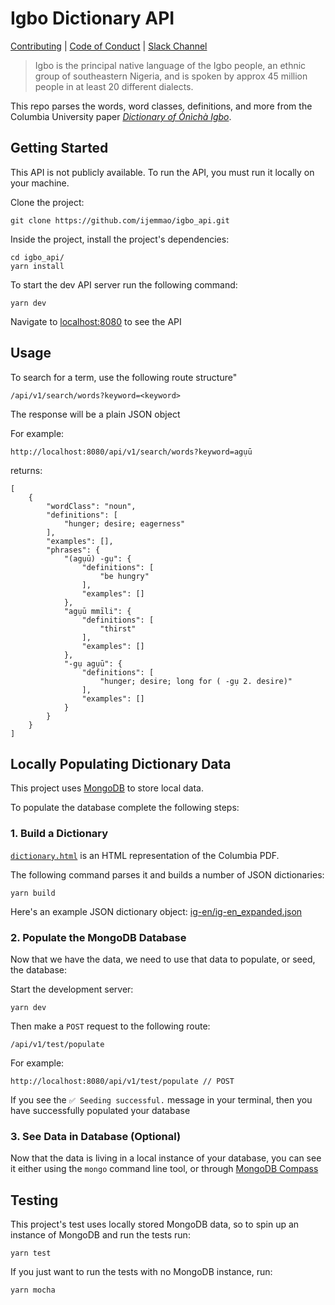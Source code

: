 # Igbo Dictionary API
[Contributing](./.github/CONTRIBUTING.md) | [Code of Conduct](./.github/CODE_OF_CONDUCT.md) | [Slack Channel](https://igboapi.slack.com)

> Igbo is the principal native language of the Igbo people, an ethnic group of southeastern Nigeria, and is spoken by approx 45 million people in at least 20 different dialects.

This repo parses the words, word classes, definitions, and more from the Columbia University paper [*Dictionary of Ònìchà Igbo*](http://www.columbia.edu/itc/mealac/pritchett/00fwp/igbo/IGBO%20Dictionary.pdf).

## Getting Started

This API is not publicly available. To run the API, you must run it locally on your machine.

Clone the project:

```
git clone https://github.com/ijemmao/igbo_api.git
```

Inside the project, install the project's dependencies:

```
cd igbo_api/
yarn install
```

To start the dev API server run the following command:

```
yarn dev
```

Navigate to [localhost:8080](http://localhost:8080/) to see the API

## Usage

To search for a term, use the following route structure"

```
/api/v1/search/words?keyword=<keyword>
```

The response will be a plain JSON object

For example:

```
http://localhost:8080/api/v1/search/words?keyword=agụū
```

returns:

```
[
    {
        "wordClass": "noun",
        "definitions": [
            "hunger; desire; eagerness"
        ],
        "examples": [],
        "phrases": {
            "(agụū) -gụ": {
                "definitions": [
                    "be hungry"
                ],
                "examples": []
            },
            "agụū mmīli": {
                "definitions": [
                    "thirst"
                ],
                "examples": []
            },
            "-gụ agụū": {
                "definitions": [
                    "hunger; desire; long for ( -gụ 2. desire)"
                ],
                "examples": []
            }
        }
    }
]
```

## Locally Populating Dictionary Data

This project uses [MongoDB](https://docs.mongodb.com/drivers/node/) to store local data.

To populate the database complete the following steps:

### 1. Build a Dictionary

[`dictionary.html`](./dictionaries/html/dictionary.html) is an HTML representation of the Columbia PDF.

The following command parses it and builds a number of JSON dictionaries:

```
yarn build
```

Here's an example JSON dictionary object: [ig-en/ig-en_expanded.json](./dictionaries/ig-en/ig-en_expanded.json)

### 2. Populate the MongoDB Database

Now that we have the data, we need to use that data to populate, or seed, the database:

Start the development server:

```
yarn dev
```

Then make a `POST` request to the following route:

```
/api/v1/test/populate
```

For example:

```
http://localhost:8080/api/v1/test/populate // POST
```

If you see the `✅ Seeding successful.` message in your terminal, then you have successfully populated your database

### 3. See Data in Database (Optional)

Now that the data is living in a local instance of your database, you can see it either using the `mongo` command line tool, or through [MongoDB Compass](https://www.mongodb.com/try/download/compass)

## Testing

This project's test uses locally stored MongoDB data, so to spin up an instance of MongoDB and run the tests run:

```
yarn test
```

If you just want to run the tests with no MongoDB instance, run:

```
yarn mocha
```